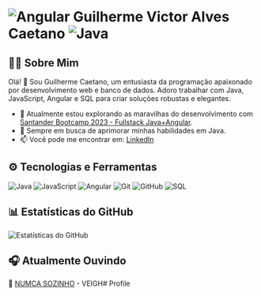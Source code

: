# ![Angular](https://img.shields.io/badge/-Angular-red?style=flat-square&logo=angular&logoColor=white&color=red) Guilherme Victor Alves Caetano ![Java](https://img.shields.io/badge/-Java-red?style=flat-square&logo=java&logoColor=white&color=red)

## 👨‍💻 Sobre Mim
Olá! 👋 Sou Guilherme Caetano, um entusiasta da programação apaixonado por desenvolvimento web e banco de dados. Adoro trabalhar com Java, JavaScript, Angular e SQL para criar soluções robustas e elegantes.

- 🚀 Atualmente estou explorando as maravilhas do desenvolvimento com [Santander Bootcamp 2023 - Fullstack Java+Angular](https://web.dio.me/track/santander-bootcamp-2023-fullstack-java-angular).
- 🌱 Sempre em busca de aprimorar minhas habilidades em Java.
- 📫 Você pode me encontrar em: [LinkedIn](https://www.linkedin.com/in/guilhermevictorca/)

## ⚙️ Tecnologias e Ferramentas
![Java](https://img.shields.io/badge/-Java-red?style=flat-square&logo=java&logoColor=white&color=red)
![JavaScript](https://img.shields.io/badge/-JavaScript-yellow?style=flat-square&logo=javascript&logoColor=white&color=yellow)
![Angular](https://img.shields.io/badge/-Angular-red?style=flat-square&logo=angular&logoColor=white&color=red)
![Git](https://img.shields.io/badge/-Git-black?style=flat-square&logo=git&logoColor=white&color=black)
![GitHub](https://img.shields.io/badge/-GitHub-grey?style=flat-square&logo=github&logoColor=white&color=grey)
![SQL](https://img.shields.io/badge/-SQL-blue?style=flat-square&logo=sql&logoColor=white&color=blue)

## 📊 Estatísticas do GitHub
![Estatísticas do GitHub](https://github-readme-stats.vercel.app/api?username=GuilhermeVAC&show_icons=true&theme=dark)


## 🎧 Atualmente Ouvindo
🎵 [NUMCA SOZINHO](https://www.youtube.com/watch?v=UQhHY7I7W2s&ab_channel=VEIGH) - VEIGH# Profile
